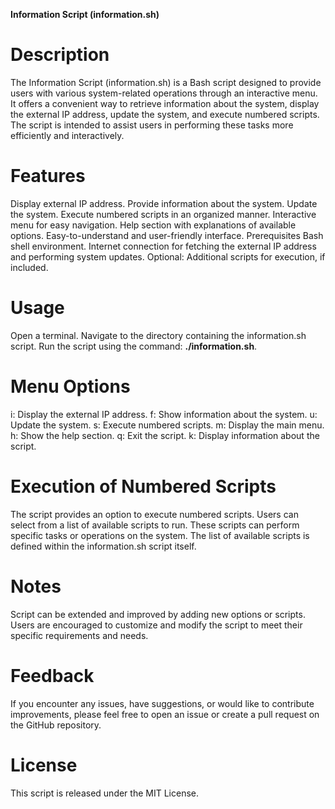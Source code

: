 <b>Information Script (information.sh)</b>

<h1>Description</h1>

The Information Script (information.sh) is a Bash script designed to provide users with various system-related operations through an interactive menu. It offers a convenient way to retrieve information about the system, display the external IP address, update the system, and execute numbered scripts. The script is intended to assist users in performing these tasks more efficiently and interactively.

<h1>Features</h1>

Display external IP address.
Provide information about the system.
Update the system.
Execute numbered scripts in an organized manner.
Interactive menu for easy navigation.
Help section with explanations of available options.
Easy-to-understand and user-friendly interface.
Prerequisites
Bash shell environment.
Internet connection for fetching the external IP address and performing system updates.
Optional: Additional scripts for execution, if included.

<h1>Usage</h1>

Open a terminal.
Navigate to the directory containing the information.sh script.
Run the script using the command: <b>./information.sh</b>.

<h1>Menu Options</h1>

i: Display the external IP address.
f: Show information about the system.
u: Update the system.
s: Execute numbered scripts.
m: Display the main menu.
h: Show the help section.
q: Exit the script.
k: Display information about the script.

<h1>Execution of Numbered Scripts</h1>

The script provides an option to execute numbered scripts. Users can select from a list of available scripts to run. These scripts can perform specific tasks or operations on the system. The list of available scripts is defined within the information.sh script itself.

<h1>Notes</h1>

Script can be extended and improved by adding new options or scripts.
Users are encouraged to customize and modify the script to meet their specific requirements and needs.

<h1>Feedback</h1>

If you encounter any issues, have suggestions, or would like to contribute improvements, please feel free to open an issue or create a pull request on the GitHub repository.

<h1>License</h1>

This script is released under the MIT License.


